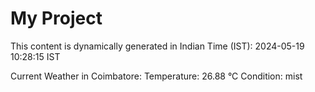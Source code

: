 # My Project

This content is dynamically generated in Indian Time (IST): 2024-05-19 10:28:15 IST


Current Weather in Coimbatore:
Temperature: 26.88 °C
Condition: mist
